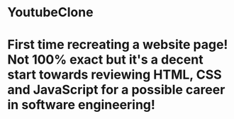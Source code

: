 # YoutubeClone
# First time recreating a website page! Not 100% exact but it's a decent start towards reviewing HTML, CSS and JavaScript for a possible career in software engineering!
